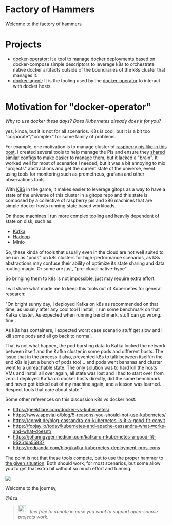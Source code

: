 # Factory of Hammers

Welcome to the factory of hammers


# Projects

- [docker-operator](https://github.com/6zacode-toolbox/docker-operator):  It a tool to manage docker deployments based on docker-compose simple descriptors to leverage k8s to orchestrate native docker artifacts outside of the boundraries of the k8s cluster that manages it. 
- [docker-agent](https://github.com/6zacode-toolbox/docker-agent): It is the tooling used by the [docker-operator](https://github.com/6zacode-toolbox/docker-operator) to interact with docket hosts. 


# Motivation for "docker-operator"

*Why to use docker these days? Does Kubernetes already does it for you?*

yes, kinda, but it is not for all scenarios. K8s is cool, but it is a bit too "corporate"/"complex"  for some family of problems. 

For example, one motivation is to manage cluster of [raspberry pis like in this post](https://medium.com/p/10e2a20d5695). I created several tools to help manage the PIs and ensure they [shared similar configs](https://github.com/6za/pi-gen) to make easier to manage them, but it lacked a "brain".  It worked well for most of scenarios I needed, but it was a bit annoying to mix "projects" abstractions and get the current state of the universe, event using tools for monitoring such as prometheus, grafana and other observations tools.  


With [K8S](https://medium.com/p/how-to-start-on-gitops-fast-435b8ff0a57a) in the game, it makes easier to leverage gitops as a way to have a state of the universe of this cluster in a gitops repo and this state is composed by a collective of raspberry pis and x86 machines that are simple docker hosts running state based workloads.  

On these machines I run more complex tooling and heavily dependent of state on disk, such as: 
- [Kafka](https://github.com/6za/kafka)
- [Hadoop](https://github.com/6za/hdfs-sample)
- Minio 

So, these kinda of tools that usually even in the cloud are not well suited to be run as "pods" on k8s clusters for high-performance scenarios, as k8s abstractions may confuse their ability of optimize its state sharing and data routing magic. Or some are just, "pre-cloud-native-hype". 

So bringing them to k8s is not impossible, just may require extra effort. 

I will share what made me to keep this tools out of Kubernetes for general research:

"On bright sunny day, I deployed Kafka on k8s as recommended on that time, as usually after any cool tool I install, I run some benchmark on that Kafka cluster. As expected when running benchmark, stuff can go wrong. fine.. 

As k8s has containers, I expected worst case scenario stuff get slow and I kill some pods and all go back to normal. 

That is not what happen, the pod bursting data to Kafka locked the network between itself and the Kafka cluster in some pods and different hosts. The issue that in the process it also, prevented k8s to talk between itself(in the end k8s is just a bunch of pods too)... and pods went bananas and cluster went to a unreachable state. The only solution was to hard kill the hosts VMs and install all over again, all state was lost and I had to start over from zero. I deployed Kafka on docker hosts directly, did the same benchmark and never got kicked out of my machine again, and a lesson was learned. Respect tools that care about state."


Some other references on this discussion k8s vs docker host: 
- https://geekflare.com/docker-vs-kubernetes/
- https://www.appvia.io/blog/5-reasons-you-should-not-use-kubernetes/
- https://convit.de/blog-cassandra-on-kubernetes-is-it-a-good-fit-convit
- https://foojay.io/today/kubernetes-and-apache-cassandra-what-works-and-what-doesnt/
- https://johanngyger.medium.com/kafka-on-kubernetes-a-good-fit-95251da55837
- https://redpanda.com/blog/kafka-kubernetes-deployment-pros-cons


The point is not that these tools compete, but to use the [proper hammer to the given situation](https://www.electronicshub.org/types-of-hammers/). Both should work, for most scenarios, but some allow you to get that extra bit without so much effort and tunning.

![](https://media.giphy.com/media/woblmoiaEOk6c/giphy.gif)



Welcome to the journey, 

@6za

> [<img src="https://www.paypalobjects.com/paypal-ui/logos/svg/paypal-mark-color.svg" style="height: 24px; width: 24px; margin-right: 8px;">](https://www.paypal.com/donate/?hosted_button_id=Z6NRZUV9KU66G) _feel free to donate in case you want to support open-source projects work._
